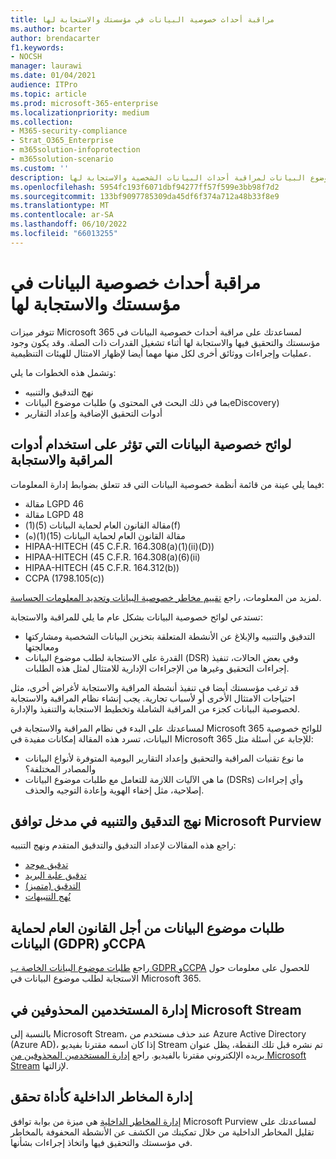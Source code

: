 ```yaml
---
title: مراقبة أحداث خصوصية البيانات في مؤسستك والاستجابة لها
ms.author: bcarter
author: brendacarter
f1.keywords:
- NOCSH
manager: laurawi
ms.date: 01/04/2021
audience: ITPro
ms.topic: article
ms.prod: microsoft-365-enterprise
ms.localizationpriority: medium
ms.collection:
- M365-security-compliance
- Strat_O365_Enterprise
- m365solution-infoprotection
- m365solution-scenario
ms.custom: ''
description: استخدم سياسات التدقيق والتنبيه وطلبات موضوع البيانات لمراقبة أحداث البيانات الشخصية والاستجابة لها.
ms.openlocfilehash: 5954fc193f6071dbf94277ff57f599e3bb98f7d2
ms.sourcegitcommit: 133bf9097785309da45df6f374a712a48b33f8e9
ms.translationtype: MT
ms.contentlocale: ar-SA
ms.lasthandoff: 06/10/2022
ms.locfileid: "66013255"
---
```

# <a name="monitor-and-respond-to-data-privacy-incidents-in-your-organization"></a>مراقبة أحداث خصوصية البيانات في مؤسستك والاستجابة لها

تتوفر ميزات Microsoft 365 لمساعدتك على مراقبة أحداث خصوصية البيانات في مؤسستك والتحقيق فيها والاستجابة لها أثناء تشغيل القدرات ذات الصلة. وقد يكون وجود عمليات وإجراءات ووثائق أخرى لكل منها مهما أيضا لإظهار الامتثال للهيئات التنظيمية.

وتشمل هذه الخطوات ما يلي: 

- نهج التدقيق والتنبيه
- طلبات موضوع البيانات (بما في ذلك البحث في المحتوى وeDiscovery)
- أدوات التحقيق الإضافية وإعداد التقارير

## <a name="data-privacy-regulations-impacting-the-use-of-monitoring-and-response-tools"></a>لوائح خصوصية البيانات التي تؤثر على استخدام أدوات المراقبة والاستجابة

فيما يلي عينة من قائمة أنظمة خصوصية البيانات التي قد تتعلق بضوابط إدارة المعلومات:

- مقالة LGPD 46
- مقالة LGPD 48
- مقالة القانون العام لحماية البيانات (5)(1)(f)
- مقالة القانون العام لحماية البيانات (15)(1)(ه)
- HIPAA-HITECH (45 C.F.R. 164.308(a)(1)(ii)(D))
- HIPAA-HITECH (45 C.F.R. 164.308(a)(6)(ii)
- HIPAA-HITECH (45 C.F.R. 164.312(b))
- CCPA (1798.105(c))

لمزيد من المعلومات، راجع [تقييم مخاطر خصوصية البيانات وتحديد المعلومات الحساسة](information-protection-deploy-assess.md).

تستدعي لوائح خصوصية البيانات بشكل عام ما يلي للمراقبة والاستجابة:

- التدقيق والتنبيه والإبلاغ عن الأنشطة المتعلقة بتخزين البيانات الشخصية ومشاركتها ومعالجتها
- القدرة على الاستجابة لطلب موضوع البيانات (DSR) وفي بعض الحالات، تنفيذ إجراءات التحقيق وغيرها من الإجراءات الإدارية للامتثال لمثل هذه الطلبات.

قد ترغب مؤسستك أيضا في تنفيذ أنشطة المراقبة والاستجابة لأغراض أخرى، مثل احتياجات الامتثال الأخرى أو لأسباب تجارية. يجب إنشاء نظام المراقبة والاستجابة لخصوصية البيانات كجزء من المراقبة الشاملة وتخطيط الاستجابة والتنفيذ والإدارة.

لمساعدتك على البدء في نظام المراقبة والاستجابة في Microsoft 365 للوائح خصوصية البيانات، تسرد هذه المقالة إمكانات مفيدة في Microsoft 365 للإجابة عن أسئلة مثل: 

- ما نوع تقنيات المراقبة والتحقيق وإعداد التقارير اليومية المتوفرة لأنواع البيانات والمصادر المختلفة؟
- ما هي الآليات اللازمة للتعامل مع طلبات موضوع البيانات (DSRs) وأي إجراءات إصلاحية، مثل إخفاء الهوية وإعادة التوجيه والحذف.

## <a name="auditing-and-alert-policies-in-the-microsoft-purview-compliance-portal"></a>نهج التدقيق والتنبيه في مدخل توافق Microsoft Purview

راجع هذه المقالات لإعداد التدقيق والتدقيق المتقدم ونهج التنبيه:

- [تدقيق موحد](../compliance/search-the-audit-log-in-security-and-compliance.md)
- [تدقيق علبة البريد](../compliance/enable-mailbox-auditing.md)
- [التدقيق (متميز)](../compliance/advanced-audit.md)
- [نُهج التنبيهات](../compliance/alert-policies.md)

## <a name="data-subject-requests-for-the-gdpr-and-ccpa"></a>طلبات موضوع البيانات من أجل القانون العام لحماية البيانات (GDPR) وCCPA

راجع [طلبات موضوع البيانات الخاصة ب GDPR وCCPA](/compliance/regulatory/gdpr-dsr-Office365) للحصول على معلومات حول الاستجابة لطلب موضوع البيانات في Microsoft 365.

## <a name="manage-deleted-users-in-microsoft-stream"></a>إدارة المستخدمين المحذوفين في Microsoft Stream

بالنسبة إلى Microsoft Stream، عند حذف مستخدم من Azure Active Directory (Azure AD)، إذا كان اسمه مقترنا بفيديو Stream تم نشره قبل تلك النقطة، يظل عنوان بريده الإلكتروني مقترنا بالفيديو. راجع [إدارة المستخدمين المحذوفين من Microsoft Stream](/stream/managing-deleted-users) لإزالتها.

## <a name="insider-risk-management-as-an-investigative-tool"></a>إدارة المخاطر الداخلية كأداة تحقق

[إدارة المخاطر الداخلية](../compliance/insider-risk-management.md) هي ميزة من بوابة توافق Microsoft Purview لمساعدتك على تقليل المخاطر الداخلية من خلال تمكينك من الكشف عن الأنشطة المحفوفة بالمخاطر في مؤسستك والتحقيق فيها واتخاذ إجراءات بشأنها.
